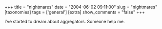 +++
title = "nightmares"
date = "2004-06-02 09:11:00"
slug = "nightmares"
[taxonomies]
tags = ['general']
[extra]
show_comments = "false"
+++

I’ve started to dream about aggregators. Someone help me.
